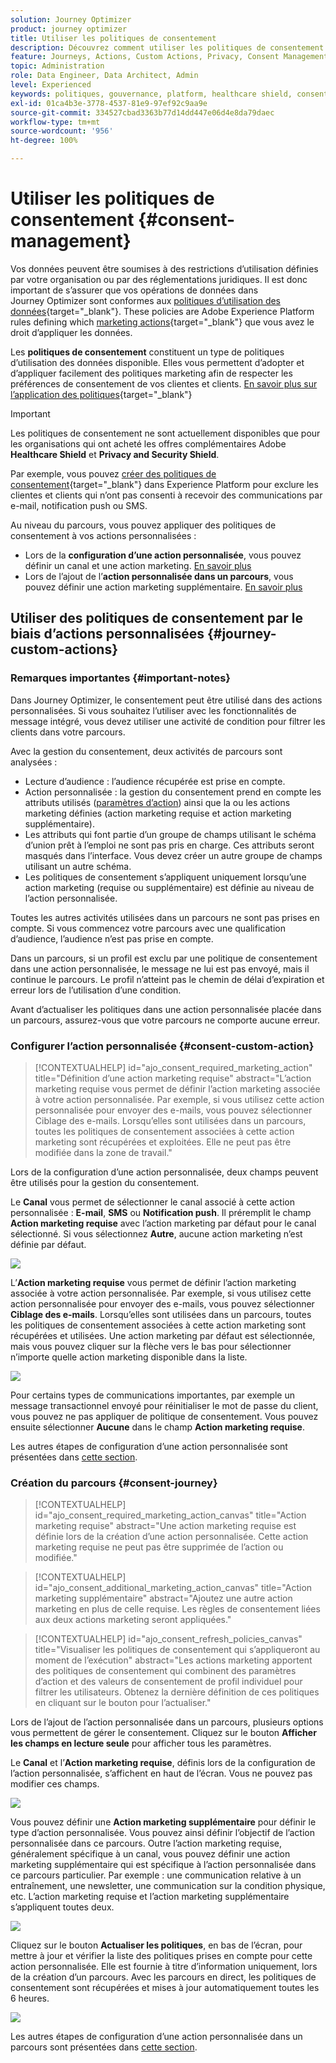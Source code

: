 ```yaml
---
solution: Journey Optimizer
product: journey optimizer
title: Utiliser les politiques de consentement
description: Découvrez comment utiliser les politiques de consentement d’Adobe Experience Platform.
feature: Journeys, Actions, Custom Actions, Privacy, Consent Management
topic: Administration
role: Data Engineer, Data Architect, Admin
level: Experienced
keywords: politiques, gouvernance, platform, healthcare shield, consentement
exl-id: 01ca4b3e-3778-4537-81e9-97ef92c9aa9e
source-git-commit: 334527cbad3363b77d14dd447e06d4e8da79daec
workflow-type: tm+mt
source-wordcount: '956'
ht-degree: 100%

---
```


# Utiliser les politiques de consentement {#consent-management}

Vos données peuvent être soumises à des restrictions d’utilisation définies par votre organisation ou par des réglementations juridiques. Il est donc important de s’assurer que vos opérations de données dans Journey Optimizer sont conformes aux [politiques d’utilisation des données](https://experienceleague.adobe.com/docs/experience-platform/data-governance/policies/overview.html?lang=fr){target="_blank"}. These policies are Adobe Experience Platform rules defining which [marketing actions](https://experienceleague.adobe.com/docs/experience-platform/data-governance/policies/overview.html?lang=fr#marketing-actions){target="_blank"} que vous avez le droit d’appliquer les données.

Les **politiques de consentement** constituent un type de politiques d’utilisation des données disponible. Elles vous permettent d’adopter et d’appliquer facilement des politiques marketing afin de respecter les préférences de consentement de vos clientes et clients. [En savoir plus sur l’application des politiques](https://experienceleague.adobe.com/docs/experience-platform/data-governance/enforcement/auto-enforcement.html?lang=fr){target="_blank"}

>[!IMPORTANT]
>
>Les politiques de consentement ne sont actuellement disponibles que pour les organisations qui ont acheté les offres complémentaires Adobe **Healthcare Shield** et **Privacy and Security Shield**.

Par exemple, vous pouvez [créer des politiques de consentement](https://experienceleague.adobe.com/docs/experience-platform/data-governance/policies/user-guide.html?lang=fr#consent-policy){target="_blank"} dans Experience Platform pour exclure les clientes et clients qui n’ont pas consenti à recevoir des communications par e-mail, notification push ou SMS.

<!--* For the native outbound channels (Email, Push, SMS, Direct mail), the logic is as follows:

    * By default, if a profile has opted out from receiving communications from you, the corresponding profile is excluded from subsequent deliveries.

    * If you have the Adobe **Healthcare Shield** or **Privacy and Security Shield**, you can create a custom consent policy that overrides the default logic. For example, you can define a policy to only send email messages to all individuals who have opted in. In the absence of a custom policy, the default policy applies.
    
    To apply a custom policy, you need to define a marketing action in that policy and associate it to a channel surface. [Learn more](#marketing-actions)-->

Au niveau du parcours, vous pouvez appliquer des politiques de consentement à vos actions personnalisées :

* Lors de la **configuration d’une action personnalisée**, vous pouvez définir un canal et une action marketing. [En savoir plus](#consent-custom-action)
* Lors de l’ajout de l’**action personnalisée dans un parcours**, vous pouvez définir une action marketing supplémentaire. [En savoir plus](#consent-journey)

<!--

## Leverage consent policies through channel surfaces {#marketing-actions}

In [!DNL Journey Optimizer], consent is handled by the Experience Platform [Consent schema](https://experienceleague.adobe.com/docs/experience-platform/xdm/field-groups/profile/consents.html){target="_blank"}. By default, the value for the consent field is empty and treated as consent to receive your communications. You can modify this default value while onboarding to one of the possible values listed [here](https://experienceleague.adobe.com/docs/experience-platform/xdm/data-types/consents.html#choice-values){target="_blank"}.

To modify the consent field value, you can create a custom consent policy in which you define a marketing action and the conditions under which that action is performed. [Learn more on marketing actions](https://experienceleague.adobe.com/docs/experience-platform/data-governance/policies/overview.html#marketing-actions){target="_blank"}

For example, if you want to create a consent policy to target only profiles who have consented to receive email communications, follow the steps below.

1. Make sure your organization has purchased the Adobe **Healthcare Shield** or **Privacy and Security Shield** add-on offerings. [Learn more](https://experienceleague.adobe.com/docs/events/customer-data-management-voices-recordings/governance/healthcare-shield.html){target="_blank"}

1. In Adobe Experience Platform, create a custom policy (from the **[!UICONTROL Privacy]** > **[!UICONTROL Policies]** menu). [Learn how](https://experienceleague.adobe.com/docs/experience-platform/data-governance/policies/user-guide.html#create-policy){target="_blank"}

    ![](assets/consent-policy-create.png)

1. Choose the **[!UICONTROL Consent policy]** type and configure a condition as follows. [Learn how to configure consent policies](https://experienceleague-review.corp.adobe.com/docs/experience-platform/data-governance/policies/user-guide.html#consent-policy){target="_blank"}

    1. Under the **[!UICONTROL If]** section, select the **[!UICONTROL Email Targeting]** default marketing action.

        ![](assets/consent-policy-marketing-action.png)

        >[!NOTE]
        >
        >The core marketing actions provided out-of-the-box by Adobe are listed in [this table](https://experienceleague.adobe.com/docs/experience-platform/data-governance/policies/overview.html?lang=en#core-actions){target="_blank"}. The steps to create a custom marketing action are listed in [this section](https://experienceleague.adobe.com/docs/experience-platform/data-governance/policies/user-guide.html#create-marketing-action){target="_blank"}.

    1. Select what happens when the marketing action applies. In this example, select **[!UICONTROL Email Marketing Consent]**.

    ![](assets/consent-policy-then.png)

1. Save and [enable](https://experienceleague.adobe.com/docs/experience-platform/data-governance/policies/user-guide.html#enable){target="_blank"} this policy.

1. In Journey Optimizer, create an email surface. [Learn how](../configuration/channel-surfaces.md#create-channel-surface)

1. In the email surface details, select the **[!UICONTROL Email Targeting]** marketing action.

    ![](assets/surface-marketing-action.png)

All consent policies associated with that marketing action are automatically leveraged in order to respect the preferences of your customers.

Therefore, in this example, any [email](../email/create-email.md) using that surface in a campaign or a journey is only sent to the profiles who have consented to receive emails from you. Profiles who have not consented to receive email communications are excluded.-->

## Utiliser des politiques de consentement par le biais d’actions personnalisées {#journey-custom-actions}

### Remarques importantes {#important-notes}

Dans Journey Optimizer, le consentement peut être <!--also -->utilisé dans des actions personnalisées. Si vous souhaitez l’utiliser avec les fonctionnalités de message intégré, vous devez utiliser une activité de condition pour filtrer les clients dans votre parcours.

Avec la gestion du consentement, deux activités de parcours sont analysées :

* Lecture d’audience : l’audience récupérée est prise en compte.
* Action personnalisée : la gestion du consentement prend en compte les attributs utilisés ([paramètres d’action](../action/about-custom-action-configuration.md#define-the-message-parameters)) ainsi que la ou les actions marketing définies (action marketing requise et action marketing supplémentaire).
* Les attributs qui font partie d’un groupe de champs utilisant le schéma d’union prêt à l’emploi ne sont pas pris en charge. Ces attributs seront masqués dans l’interface. Vous devez créer un autre groupe de champs utilisant un autre schéma.
* Les politiques de consentement s’appliquent uniquement lorsqu’une action marketing (requise ou supplémentaire) est définie au niveau de l’action personnalisée.

Toutes les autres activités utilisées dans un parcours ne sont pas prises en compte. Si vous commencez votre parcours avec une qualification d’audience, l’audience n’est pas prise en compte.

Dans un parcours, si un profil est exclu par une politique de consentement dans une action personnalisée, le message ne lui est pas envoyé, mais il continue le parcours. Le profil n’atteint pas le chemin de délai d’expiration et erreur lors de l’utilisation d’une condition.

Avant d’actualiser les politiques dans une action personnalisée placée dans un parcours, assurez-vous que votre parcours ne comporte aucune erreur.

<!--
There are two types of latency regarding the use of consent policies:

* **User latency**: the delay from the time a profile changes a consent settings to the moment it is applied in Experience Platform. This can take up to 48h. 
* **Consent policy latency**: the delay from the time a consent policy is created or updated to the moment it is applied. This can take up to 6 hours
-->

### Configurer l’action personnalisée {#consent-custom-action}

>[!CONTEXTUALHELP]
>id="ajo_consent_required_marketing_action"
>title="Définition d’une action marketing requise"
>abstract="L’action marketing requise vous permet de définir l’action marketing associée à votre action personnalisée. Par exemple, si vous utilisez cette action personnalisée pour envoyer des e-mails, vous pouvez sélectionner Ciblage des e-mails. Lorsqu’elles sont utilisées dans un parcours, toutes les politiques de consentement associées à cette action marketing sont récupérées et exploitées. Elle ne peut pas être modifiée dans la zone de travail."

Lors de la configuration d’une action personnalisée, deux champs peuvent être utilisés pour la gestion du consentement.

Le **Canal** vous permet de sélectionner le canal associé à cette action personnalisée : **E-mail**, **SMS** ou **Notification push**. Il préremplit le champ **Action marketing requise** avec l’action marketing par défaut pour le canal sélectionné. Si vous sélectionnez **Autre**, aucune action marketing n’est définie par défaut.

![](assets/consent1.png)

L’**Action marketing requise** vous permet de définir l’action marketing associée à votre action personnalisée. Par exemple, si vous utilisez cette action personnalisée pour envoyer des e-mails, vous pouvez sélectionner **Ciblage des e-mails**. Lorsqu’elles sont utilisées dans un parcours, toutes les politiques de consentement associées à cette action marketing sont récupérées et utilisées. Une action marketing par défaut est sélectionnée, mais vous pouvez cliquer sur la flèche vers le bas pour sélectionner n’importe quelle action marketing disponible dans la liste.

![](assets/consent2.png)

Pour certains types de communications importantes, par exemple un message transactionnel envoyé pour réinitialiser le mot de passe du client, vous pouvez ne pas appliquer de politique de consentement. Vous pouvez ensuite sélectionner **Aucune** dans le champ **Action marketing requise**.

Les autres étapes de configuration d’une action personnalisée sont présentées dans [cette section](../action/about-custom-action-configuration.md#consent-management).

### Création du parcours {#consent-journey}

>[!CONTEXTUALHELP]
>id="ajo_consent_required_marketing_action_canvas"
>title="Action marketing requise"
>abstract="Une action marketing requise est définie lors de la création d’une action personnalisée. Cette action marketing requise ne peut pas être supprimée de l’action ou modifiée."

>[!CONTEXTUALHELP]
>id="ajo_consent_additional_marketing_action_canvas"
>title="Action marketing supplémentaire"
>abstract="Ajoutez une autre action marketing en plus de celle requise. Les règles de consentement liées aux deux actions marketing seront appliquées."

>[!CONTEXTUALHELP]
>id="ajo_consent_refresh_policies_canvas"
>title="Visualiser les politiques de consentement qui s’appliqueront au moment de l’exécution"
>abstract="Les actions marketing apportent des politiques de consentement qui combinent des paramètres d’action et des valeurs de consentement de profil individuel pour filtrer les utilisateurs. Obtenez la dernière définition de ces politiques en cliquant sur le bouton pour l’actualiser."

Lors de l’ajout de l’action personnalisée dans un parcours, plusieurs options vous permettent de gérer le consentement. Cliquez sur le bouton **Afficher les champs en lecture seule** pour afficher tous les paramètres.

Le **Canal** et l’**Action marketing requise**, définis lors de la configuration de l’action personnalisée, s’affichent en haut de l’écran. Vous ne pouvez pas modifier ces champs.

![](assets/consent4.png)

Vous pouvez définir une **Action marketing supplémentaire** pour définir le type d’action personnalisée. Vous pouvez ainsi définir l’objectif de l’action personnalisée dans ce parcours. Outre l’action marketing requise, généralement spécifique à un canal, vous pouvez définir une action marketing supplémentaire qui est spécifique à l’action personnalisée dans ce parcours particulier. Par exemple : une communication relative à un entraînement, une newsletter, une communication sur la condition physique, etc. L’action marketing requise et l’action marketing supplémentaire s’appliquent toutes deux.

![](assets/consent3.png)

Cliquez sur le bouton **Actualiser les politiques**, en bas de l’écran, pour mettre à jour et vérifier la liste des politiques prises en compte pour cette action personnalisée. Elle est fournie à titre d’information uniquement, lors de la création d’un parcours. Avec les parcours en direct, les politiques de consentement sont récupérées et mises à jour automatiquement toutes les 6 heures.

![](assets/consent5.png)

<!--
The following data is taken into account for consent:

* marketing actions and additional marketing actions defined in the custom action
* action parameters defined in the custom action, see this [section](../action/about-custom-action-configuration.md#define-the-message-parameters) 
* attributes used as criteria in a segment when the journey starts with a Read segment, see this [section](../building-journeys/read-audience.md) 

>[!NOTE]
>
>Please note that there can be a latency when updating the list of policies applied, refer to this [this section](../action/consent.md#important-notes).
-->

Les autres étapes de configuration d’une action personnalisée dans un parcours sont présentées dans [cette section](../building-journeys/using-custom-actions.md).
